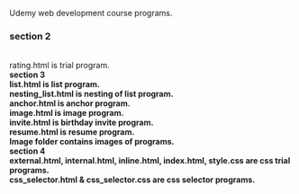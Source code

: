 Udemy web development course programs.<br>
<b> <h3>section 2 </h3></b> <br>
rating.html is trial program.<br>
<b> section 3 <b> <br>
list.html is list program.<br>
nesting_list.html is nesting of list program.<br>
anchor.html is anchor program.<br>
image.html is image program.<br>
invite.html is birthday invite program.<br>
resume.html is resume program.<br>
Image folder contains images of programs.<br>
<b> section 4 </b> <br>
external.html, internal.html, inline.html, index.html, style.css are css trial programs.<br>
css_selector.html & css_selector.css are css selector programs.
